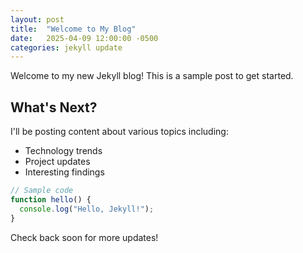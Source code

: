 ```yaml
---
layout: post
title:  "Welcome to My Blog"
date:   2025-04-09 12:00:00 -0500
categories: jekyll update
---
```


Welcome to my new Jekyll blog! This is a sample post to get started.

## What's Next?

I'll be posting content about various topics including:

* Technology trends
* Project updates
* Interesting findings

```javascript
// Sample code
function hello() {
  console.log("Hello, Jekyll!");
}
```

Check back soon for more updates!